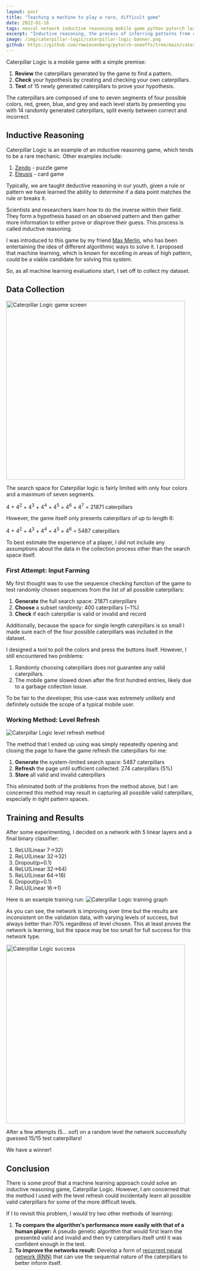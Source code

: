 ```yaml
---
layout: post
title: "Teaching a machine to play a rare, difficult game"
date: 2022-01-16
tags: neural network inductive reasoning mobile game python pytorch learning teaching training caterpillar logic
excerpt: "Inductive reasoning, the process of inferring patterns from an analysis of a set of data, isn't normally taught in schools and is difficult for most people without practice. However, machine learning techniques are known to succeed in datasets with strong patterns."
image: /img/caterpillar-logic/caterpillar-logic-banner.png
github: https://github.com/rmwiesenberg/pytorch-oneoffs/tree/main/caterpillar-logic
---
```


Caterpillar Logic is a mobile game with a simple premise: 
1. **Review** the caterpillars generated by the game to find a pattern.
2. **Check** your hypothesis by creating and checking your own caterpillars.
3. **Test** of 15 newly generated caterpillars to prove your hypothesis.

The caterpillars are composed of one to seven segments of four possible colors, red, green, blue, and grey and each level starts by presenting you with 14 randomly generated caterpillars, split evenly between correct and incorrect.

## Inductive Reasoning
Caterpillar Logic is an example of an inductive reasoning game, which tends to be a rare mechanic. Other examples include:
1. [Zendo](https://www.looneylabs.com/games/zendo) - puzzle game 
2. [Eleusis](https://en.wikipedia.org/wiki/Eleusis_(card_game)) - card game

Typically, we are taught deductive reasoning in our youth, given a rule or pattern we have learned the ability to determine if a data point matches the rule or breaks it.  

Scientists and researchers learn how to do the inverse within their field. They form a hypothesis based on an observed pattern and then gather more information to either prove or disprove their guess. This process is called inductive reasoning.  

I was introduced to this game by my friend [Max Merlin](https://www.linkedin.com/in/maxmerlin/), who has been entertaining the idea of different algorithmic ways to solve it. I proposed that machine learning, which is known for excelling in areas of high pattern, could be a viable candidate for solving this system.  

So, as all machine learning evaluations start, I set off to collect my dataset.

## Data Collection
<img src="/img/caterpillar-logic/caterpillar-logic-game-screen.png" title="Caterpillar Logic game screen" alt="Caterpillar Logic game screen" width=480>

The search space for Caterpillar logic is fairly limited with only four colors and a maximum of seven segments. 
<div class="quote">4 + 4<sup>2</sup> + 4<sup>3</sup> + 4<sup>4</sup> + 4<sup>5</sup> + 4<sup>6</sup> + 4<sup>7</sup> = 21871 caterpillars</div>  

However, the game itself only presents caterpillars of up to length 6:
<div class="quote">4 + 4<sup>2</sup> + 4<sup>3</sup> + 4<sup>4</sup> + 4<sup>5</sup> + 4<sup>6</sup> = 5487 caterpillars</div>  

To best estimate the experience of a player, I did not include any assumptions about the data in the collection process other than the search space itself.

### First Attempt: Input Farming
My first thought was to use the sequence checking function of the game to test randomly chosen sequences from the list of all possible caterpillars:
1. __Generate__ the full search space: 21871 caterpillars
2. __Choose__ a subset randomly: 400 caterpillars (~1%)
3. __Check__ if each caterpillar is valid or invalid and record

Additionally, because the space for single length caterpillars is so small I made sure each of the four possible caterpillars was included in the dataset.

I designed a tool to poll the colors and press the buttons itself. However, I still encountered two problems:
1. Randomly choosing caterpillars does not guarantee any valid caterpillars.
2. The mobile game slowed down after the first hundred entries, likely due to a garbage collection issue.

To be fair to the developer, this use-case was extremely unlikely and definitely outside the scope of a typical mobile user.

### Working Method: Level Refresh
<img src="/img/caterpillar-logic/caterpillar-refresh.png" title="Caterpillar Logic level refresh method" alt="Caterpillar Logic level refresh method">

The method that I ended up using was simply repeatedly opening and closing the page to have the game refresh the caterpillars for me:
1. __Generate__ the system-limited search space: 5487 caterpillars
2. __Refresh__ the page until sufficient collected: 274 caterpillars (5%)
3. __Store__ all valid and invalid caterpillars

This eliminated both of the problems from the method above, but I am concerned this method may result in capturing all possible valid caterpillars, especially in tight pattern spaces.

## Training and Results
After some experimenting, I decided on a network with 5 linear layers and a final binary classifier:
1. ReLU(Linear 7->32)
2. ReLU(Linear 32->32)
3. Dropout(p=0.1)
4. ReLU(Linear 32->64)
5. ReLU(Linear 64->16)
6. Dropout(p=0.1)
7. ReLU(Linear 16->1)

Here is an example training run:
<img src="/img/caterpillar-logic/caterpillar-logic-training.png" title="Caterpillar Logic training graph" alt="Caterpillar Logic training graph">

As you can see, the network is improving over time but the results are inconsistent on the validation data, with varying levels of success, but always better than 70% regardless of level chosen. This at least proves the network is learning, but the space may be too small for full success for this network type.

<img src="/img/caterpillar-logic/success.png" width=480 title="Caterpillar Logic success" alt="Caterpillar Logic success">

After a few attempts (5... oof) on a random level the network successfully guessed 15/15 test caterpillars!  

We have a winner!

## Conclusion
There is some proof that a machine learning approach could solve an inductive reasoning game, Caterpillar Logic. However, I am concerned that the method I used with the level refresh could incidentally learn all possible valid caterpillars for some of the more difficult levels. 

If I to revisit this problem, I would try two other methods of learning:  
1. __To compare the algorithm's performance more easily with that of a human player:__ A pseudo genetic algorithm that would first learn the presented valid and invalid and then try caterpillars itself until it was confident enough in the test.
2. __To improve the networks result:__ Develop a form of [recurrent neural network (RNN)](https://en.wikipedia.org/wiki/Recurrent_neural_network) that can use the sequential nature of the caterpillars to better inform itself.

